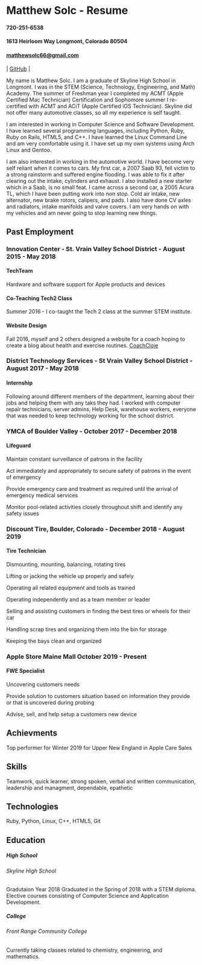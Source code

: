 Matthew Solc - Resume
====== 
#### 720-251-6538
#### 1613 Heirloom Way Longmont, Colorado 80504
#### matthewsolc66@gmail.com

| [GitHub](https://github.com/matthewsolc66 "GitHub") |

My name is Matthew Solc. I am a graduate of Skyline High School in Longmont. I was in the STEM (Science, Technology, Engineering, and Math) Academy. The summer of Freshman year I completed my ACMT (Apple Certified Mac Technician) Certification and Sophomore summer I re-certified with ACMT and ACiT (Apple Certified iOS Technician). Skyline did not offer many automotive classes, so all my experience is self taught.  

I am interested in working in Computer Science and Software Development. I have learned several programming languages, including Python, Ruby, Ruby on Rails, HTML5, and C++. I have learned the Linux Command Line and am very comfortable using it. I have set up my own systems using Arch Linux and Gentoo. 

I am also interested in working in the automotive world. I have become very self reliant when it comes to cars. My first car, a 2007 Saab 93, fell victim to a strong rainstorm and suffered engine flooding. I was able to fix it after clearing out the intake, cylinders and exhaust. I also installed a new starter which in a Saab, is no small feat. I came across a second car, a 2005 Acura TL, which I have been putting work into non stop. Cold air intake, new alternator, new brake rotors, calipers, and pads. I also have done CV axles and radiators, intake manifolds and valve covers. I am very hands on with my vehicles and am never going to stop learning new things. 

Past Employment
------

### Innovation Center - St. Vrain Valley School District - August 2015 - May 2018

#### TechTeam 
Hardware and software support for Apple products and devices
#### Co-Teaching Tech2 Class
Summer 2016 - I co-taught the Tech 2 class at the summer STEM institute.
#### Website Design
Fall 2016, myself and 2 others designed a website for a coach hoping to create a blog about health and exercise routines. 
[CoachCloie](http://coachcloie.com "CoachCloie")

### District Technology Services - St Vrain Valley School District - August 2017 - May 2018

#### Internship
Following around different members of the department, learning about their jobs and helping them with any taks they had. 
I worked with computer repair technicians, server admins, Help Desk, warehouse workers, everyone that was needed to keep technology working for the school district. 

### YMCA of Boulder Valley - October 2017 - December 2018

#### Lifeguard
Maintain constant surveillance of patrons in the facility

Act immediately and appropriately to secure safety of patrons in the event of emergency

Provide emergency care and treatment as required until the arrival of emergency medical services

Monitor pool-related activities closely throughout shift and identify any safety issues

### Discount Tire, Boulder, Colorado - December 2018 - August 2019

#### Tire Technician
Dismounting, mounting, balancing, rotating tires

Lifting or jacking the vehicle up properly and safely

Operating all related equipment and tools as trained

Operating independently and as a team member or leader

Selling and assisting customers in finding the best tires or wheels for their car

Handling scrap tires and organizing them into the bin for storage

Keeping the bays clean and organized

### Apple Store Maine Mall October 2019 - Present

#### FWE Specialist
Uncovering customers needs

Provide solution to customers situation based on information they provide or that is uncovered during probing

Advise, sell, and help setup a customers new device


Achievments
------

Top performer for Winter 2019 for Upper New England in Apple Care Sales


Skills
------

Teamwork, quick learner, strong spoken, verbal and written communication, leadership and managment, dependable, epathetic

Technologies
------

Ruby, Python, Linux, C++, HTML5, Git

Education
------

##### High School
###### Skyline High School
Gradutaion Year 2018
Graduated in the Spring of 2018 with a STEM diploma. Elective courses consisting of Computer Science and Application Development. 

##### College
###### Front Range Community College
Currently taking classes related to chemistry, engineering, and mathematics.



